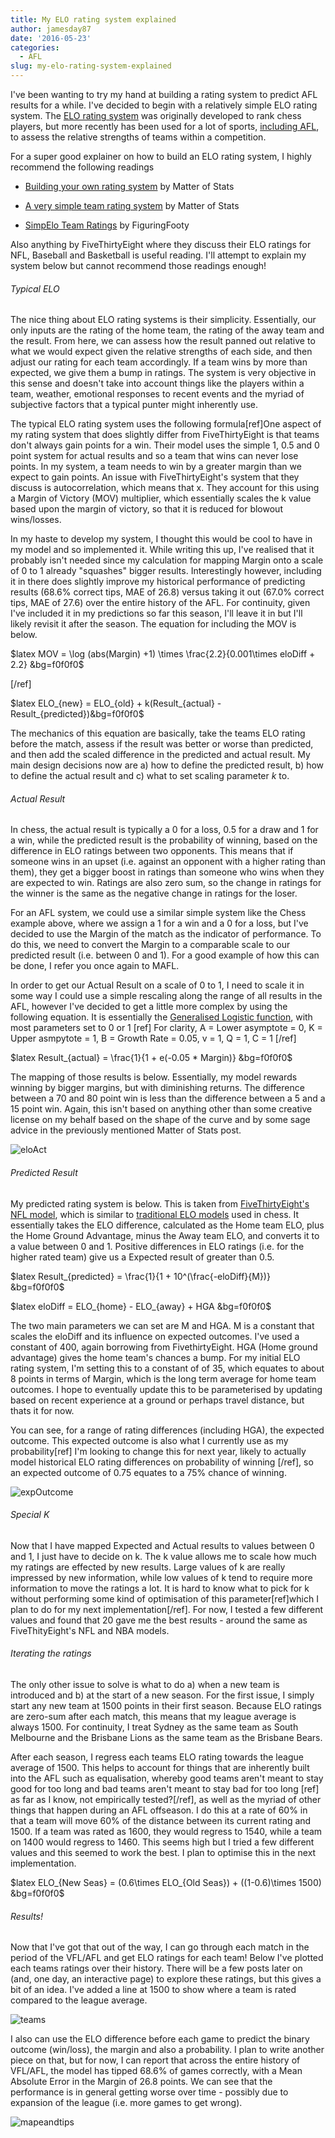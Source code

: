 ```yaml
---
title: My ELO rating system explained
author: jamesday87
date: '2016-05-23'
categories:
  - AFL
slug: my-elo-rating-system-explained
---
```


I've been wanting to try my hand at building a rating system to predict AFL results for a while. I've decided to begin with a relatively simple ELO rating system. The [ELO rating system](https://en.wikipedia.org/wiki/Elo_rating_system) was originally developed to rank chess players, but more recently has been used for a lot of sports, [including AFL](http://www.matterofstats.com), to assess the relative strengths of teams within a competition.

For a super good explainer on how to build an ELO rating system, I highly recommend the following readings

  * [Building your own rating system](http://www.matterofstats.com/mafl-stats-journal/2013/11/25/a-very-simple-team-ratings-system.html?rq=elo) by Matter of Stats

  * [A very simple team rating system](http://www.matterofstats.com/mafl-stats-journal/2013/11/25/a-very-simple-team-ratings-system.html?rq=elo) by Matter of Stats

  * [SimpElo Team Ratings](http://figuringfooty.com/2015/10/09/the-simpelo-team-ratings/) by FiguringFooty

Also anything by FiveThirtyEight where they discuss their ELO ratings for NFL, Baseball and Basketball is useful reading. I'll attempt to explain my system below but cannot recommend those readings enough!

###### Typical ELO

The nice thing about ELO rating systems is their simplicity. Essentially, our only inputs are the rating of the home team, the rating of the away team and the result. From here, we can assess how the result panned out relative to what we would expect given the relative strengths of each side, and then adjust our rating for each team accordingly. If a team wins by more than expected, we give them a bump in ratings. The system is very objective in this sense and doesn't take into account things like the players within a team, weather, emotional responses to recent events and the myriad of subjective factors that a typical punter might inherently use.

The typical ELO rating system uses the following formula[ref]One aspect of my rating system that does slightly differ from FiveThirtyEight is that teams don't always gain points for a win. Their model uses the simple 1, 0.5 and 0 point system for actual results and so a team that wins can never lose points. In my system, a team needs to win by a greater margin than we expect to gain points. An issue with FiveThirtyEight's system that they discuss is autocorrelation, which means that x. They account for this using a Margin of Victory (MOV) multiplier, which essentially scales the k value based upon the margin of victory, so that it is reduced for blowout wins/losses.

In my haste to develop my system, I thought this would be cool to have in my model and so implemented it. While writing this up, I've realised that it probably isn't needed since my calculation for mapping Margin onto a scale of 0 to 1 already "squashes" bigger results. Interestingly however, including it in there does slightly improve my historical performance of predicting results (68.6% correct tips, MAE of 26.8) versus taking it out (67.0% correct tips, MAE of 27.6) over the entire history of the AFL. For continuity, given I've included it in my predictions so far this season, I'll leave it in but I'll likely revisit it after the season. The equation for including the MOV is below.

$latex MOV = \log (abs(Margin) +1) \times \frac{2.2}{0.001\times eloDiff + 2.2} &bg=f0f0f0$

[/ref]

$latex ELO_{new} = ELO_{old} + k(Result_{actual} - Result_{predicted})&bg=f0f0f0$

The mechanics of this equation are basically, take the teams ELO rating before the match, assess if the result was better or worse than predicted, and then add the scaled difference in the predicted and actual result. My main design decisions now are a) how to define the predicted result, b) how to define the actual result and c) what to set scaling parameter _k_ to.

###### Actual Result

In chess, the actual result is typically a 0 for a loss, 0.5 for a draw and 1 for a win, while the predicted result is the probability of winning, based on the difference in ELO ratings between two opponents. This means that if someone wins in an upset (i.e. against an opponent with a higher rating than them), they get a bigger boost in ratings than someone who wins when they are expected to win. Ratings are also zero sum, so the change in ratings for the winner is the same as the negative change in ratings for the loser.

For an AFL system, we could use a similar simple system like the Chess example above, where we assign a 1 for a win and a 0 for a loss, but I've decided to use the Margin of the match as the indicator of performance. To do this, we need to convert the Margin to a comparable scale to our predicted result (i.e. between 0 and 1). For a good example of how this can be done, I refer you once again to MAFL.

In order to get our Actual Result on a scale of 0 to 1, I need to scale it in some way I could use a simple rescaling along the range of all results in the AFL, however I've decided to get a little more complex by using the following equation. It is essentially the [Generalised Logistic function](https://en.wikipedia.org/wiki/Generalised_logistic_function), with most parameters set to 0 or 1 [ref] For clarity, A = Lower asymptote = 0, K = Upper asmpytote = 1, B = Growth Rate = 0.05, v = 1, Q = 1, C = 1 [/ref]

$latex Result_{actual} = \frac{1}{1 + e(-0.05 * Margin)} &bg=f0f0f0$

The mapping of those results is below. Essentially, my model rewards winning by bigger margins, but with diminishing returns. The difference between a 70 and 80 point win is less than the difference between a 5 and a 15 point win. Again, this isn't based on anything other than some creative license on my behalf based on the shape of the curve and by some sage advice in the previously mentioned Matter of Stats post.

![eloAct](http://plussixoneblog.com/img/2016/04/eloAct.gif)

###### Predicted Result

My predicted rating system is below. This is taken from [FiveThirtyEight's NFL model](http://fivethirtyeight.com/datalab/introducing-nfl-elo-ratings/), which is similar to [traditional ELO models](http://www.eloratings.net/system.html) used in chess. It essentially takes the ELO difference, calculated as the Home team ELO, plus the Home Ground Advantage, minus the Away team ELO, and converts it to a value between 0 and 1. Positive differences in ELO ratings (i.e. for the higher rated team) give us a Expected result of greater than 0.5.

$latex Result_{predicted} = \frac{1}{1 + 10^(\frac{-eloDiff}{M})} &bg=f0f0f0$

$latex eloDiff = ELO_{home} - ELO_{away} + HGA &bg=f0f0f0$

The two main parameters we can set are M and HGA. M is a constant that scales the eloDiff and its influence on expected outcomes. I've used a constant of 400, again borrowing from FivethirtyEight. HGA (Home ground advantage) gives the home team's chances a bump. For my initial ELO rating system, I'm setting this to a constant of of 35, which equates to about 8 points in terms of Margin, which is the long term average for home team outcomes. I hope to eventually update this to be parameterised by updating based on recent experience at a ground or perhaps travel distance, but thats it for now.

You can see, for a range of rating differences (including HGA), the expected outcome. This expected outcome is also what I currently use as my probability[ref] I'm looking to change this for next year, likely to actually model historical ELO rating differences on probability of winning [/ref], so an expected outcome of 0.75 equates to a 75% chance of winning.

![expOutcome](http://plussixoneblog.com/img/2016/04/expOutcome.gif)

###### Special K

Now that I have mapped Expected and Actual results to values between 0 and 1, I just have to decide on k. The k value allows me to scale how much my ratings are effected by new results. Large values of k are really impressed by new information, while low values of k tend to require more information to move the ratings a lot. It is hard to know what to pick for k without performing some kind of optimisation of this parameter[ref]which I plan to do for my next implementation[/ref]. For now, I tested a few different values and found that 20 gave me the best results - around the same as FiveThityEight's NFL and NBA models.

###### Iterating the ratings

The only other issue to solve is what to do a) when a new team is introduced and b) at the start of a new season. For the first issue, I simply start any new team at 1500 points in their first season. Because ELO ratings are zero-sum after each match, this means that my league average is always 1500. For continuity, I treat Sydney as the same team as South Melbourne and the Brisbane Lions as the same team as the Brisbane Bears.

After each season, I regress each teams ELO rating towards the league average of 1500. This helps to account for things that are inherently built into the AFL such as equalisation, whereby good teams aren't meant to stay good for too long and bad teams aren't meant to stay bad for too long [ref] as far as I know, not empirically tested?[/ref], as well as the myriad of other things that happen during an AFL offseason. I do this at a rate of 60% in that a team will move 60% of the distance between its current rating and 1500. If a team was rated as 1600, they would regress to 1540, while a team on 1400 would regress to 1460. This seems high but I tried a few different values and this seemed to work the best. I plan to optimise this in the next implementation.

$latex ELO_{New Seas} = (0.6\times ELO_{Old Seas}) + ((1-0.6)\times 1500) &bg=f0f0f0$

###### Results!

Now that I've got that out of the way, I can go through each match in the period of the VFL/AFL and get ELO ratings for each team! Below I've plotted each teams ratings over their history. There will be a few posts later on (and, one day, an interactive page) to explore these ratings, but this gives a bit of an idea. I've added a line at 1500 to show where a team is rated compared to the league average.

![teams](http://plussixoneblog.com/img/2016/04/teams.gif)

I also can use the ELO difference before each game to predict the binary outcome (win/loss), the margin and also a probability. I plan to write another piece on that, but for now, I can report that across the entire history of VFL/AFL, the model has tipped 68.6% of games correctly, with a Mean Absolute Error in the Margin of 26.8 points. We can see that the performance is in general getting worse over time - possibly due to expansion of the league (i.e. more games to get wrong).

![mapeandtips](http://plussixoneblog.com/img/2016/04/mapeandtips.gif)
